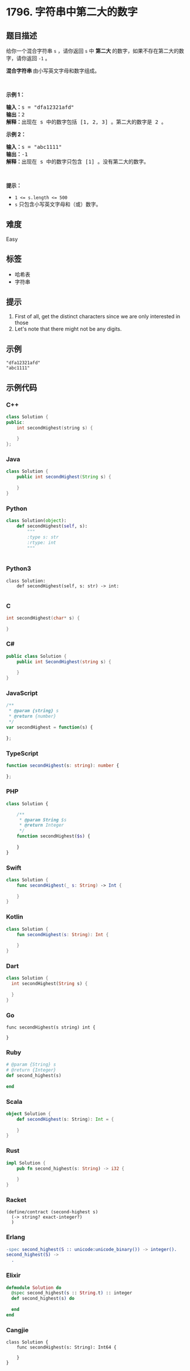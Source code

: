 # 1796. 字符串中第二大的数字

## 题目描述

<p>给你一个混合字符串 <code>s</code> ，请你返回 <code>s</code> 中 <strong>第二大 </strong>的数字，如果不存在第二大的数字，请你返回 <code>-1</code> 。</p>

<p><strong>混合字符串 </strong>由小写英文字母和数字组成。</p>

<p> </p>

<p><strong>示例 1：</strong></p>

<pre>
<b>输入：</b>s = "dfa12321afd"
<b>输出：</b>2
<b>解释：</b>出现在 s 中的数字包括 [1, 2, 3] 。第二大的数字是 2 。
</pre>

<p><strong>示例 2：</strong></p>

<pre>
<b>输入：</b>s = "abc1111"
<b>输出：</b>-1
<b>解释：</b>出现在 s 中的数字只包含 [1] 。没有第二大的数字。
</pre>

<p> </p>

<p><strong>提示：</strong></p>

<ul>
	<li><code>1 <= s.length <= 500</code></li>
	<li><code>s</code> 只包含小写英文字母和（或）数字。</li>
</ul>


## 难度

Easy

## 标签

- 哈希表
- 字符串

## 提示

1. First of all, get the distinct characters since we are only interested in those
2. Let's note that there might not be any digits.

## 示例

```
"dfa12321afd"
"abc1111"
```

## 示例代码

### C++

```cpp
class Solution {
public:
    int secondHighest(string s) {
        
    }
};
```

### Java

```java
class Solution {
    public int secondHighest(String s) {
        
    }
}
```

### Python

```python
class Solution(object):
    def secondHighest(self, s):
        """
        :type s: str
        :rtype: int
        """
        
```

### Python3

```python3
class Solution:
    def secondHighest(self, s: str) -> int:
        
```

### C

```c
int secondHighest(char* s) {
    
}
```

### C#

```csharp
public class Solution {
    public int SecondHighest(string s) {
        
    }
}
```

### JavaScript

```javascript
/**
 * @param {string} s
 * @return {number}
 */
var secondHighest = function(s) {
    
};
```

### TypeScript

```typescript
function secondHighest(s: string): number {
    
};
```

### PHP

```php
class Solution {

    /**
     * @param String $s
     * @return Integer
     */
    function secondHighest($s) {
        
    }
}
```

### Swift

```swift
class Solution {
    func secondHighest(_ s: String) -> Int {
        
    }
}
```

### Kotlin

```kotlin
class Solution {
    fun secondHighest(s: String): Int {
        
    }
}
```

### Dart

```dart
class Solution {
  int secondHighest(String s) {
    
  }
}
```

### Go

```golang
func secondHighest(s string) int {
    
}
```

### Ruby

```ruby
# @param {String} s
# @return {Integer}
def second_highest(s)
    
end
```

### Scala

```scala
object Solution {
    def secondHighest(s: String): Int = {
        
    }
}
```

### Rust

```rust
impl Solution {
    pub fn second_highest(s: String) -> i32 {
        
    }
}
```

### Racket

```racket
(define/contract (second-highest s)
  (-> string? exact-integer?)
  )
```

### Erlang

```erlang
-spec second_highest(S :: unicode:unicode_binary()) -> integer().
second_highest(S) ->
  .
```

### Elixir

```elixir
defmodule Solution do
  @spec second_highest(s :: String.t) :: integer
  def second_highest(s) do
    
  end
end
```

### Cangjie

```cangjie
class Solution {
    func secondHighest(s: String): Int64 {

    }
}
```

